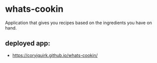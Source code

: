 # whats-cookin
Application that gives you recipes based on the ingredients you have on hand.

## deployed app:
* https://coryjquirk.github.io/whats-cookin/
